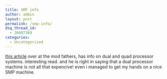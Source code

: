 ```yaml
---
title: SMP info
author: admin
layout: post
permalink: /smp-info/
dsq_thread_id:
  - 26007369
categories:
  - Uncategorized
---
```

[this article][1] over at the mod fathers, has info on dual and quad processor systems. interesting read. and he is right in saying that a dual processor machine is not all that expencive! even i managed to get my hands on a nice SMP machine.

 [1]: http://www.themodfathers.jolt.co.uk/?page=&action=show&id=6782